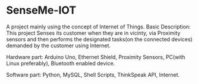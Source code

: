 # SenseMe-IOT
A project mainly using the concept of Internet of Things.
Basic Description:
This project Senses its customer when they are in vicinty, via Proximity sensors and then performs the designated tasks(on the connected devices) demanded by the customer using Internet.

Hardware part:
Arduino Uno,
Ethernet Shield,
Proximity Sensors,
PC(with Linux preferably),
Bluetooth enabled device.

Software part:
Python,
MySQL,
Shell Scripts,
ThinkSpeak API,
Internet.


